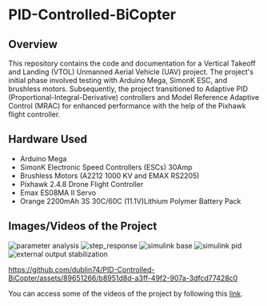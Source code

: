 # PID-Controlled-BiCopter

## Overview

This repository contains the code and documentation for a Vertical Takeoff and Landing (VTOL) Unmanned Aerial Vehicle (UAV) project. The project's initial phase involved testing with Arduino Mega, SimonK ESC, and brushless motors. Subsequently, the project transitioned to Adaptive PID (Proportional-Integral-Derivative) controllers and Model Reference Adaptive Control (MRAC) for enhanced performance with the help of the Pixhawk flight controller.

## Hardware Used

- Arduino Mega
- SimonK Electronic Speed Controllers (ESCs) 30Amp
- Brushless Motors (A2212 1000 KV and EMAX RS2205)
- Pixhawk 2.4.8 Drone Flight Controller
- Emax ES08MA II Servo
- Orange 2200mAh 3S 30C/60C (11.1V)Lithium Polymer Battery Pack

## Images/Videos of the Project

![parameter analysis](https://github.com/dublin74/PID-Controlled-BiCopter/assets/89651266/e2715694-d1e5-4f84-ba27-2a89c738f93e)
![step_response](https://github.com/dublin74/PID-Controlled-BiCopter/assets/89651266/b6735082-6ce4-466d-ab28-f508251cecc3)
![simulink base](https://github.com/dublin74/PID-Controlled-BiCopter/assets/89651266/d4e2e2ef-9419-4c2e-909b-af3a64dd2c2f)
![simulink pid](https://github.com/dublin74/PID-Controlled-BiCopter/assets/89651266/e65df838-45ff-42c2-b5b9-32c315554350)
![external output stabilization](https://github.com/dublin74/PID-Controlled-BiCopter/assets/89651266/9ce74cc6-c0c7-4e39-a802-5adc1322c33a)

https://github.com/dublin74/PID-Controlled-BiCopter/assets/89651266/b8951d8d-a3ff-49f2-907a-3dfcd77428c0

You can access some of the videos of the project by following this [link](https://drive.google.com/drive/folders/1VBcQ2Rr2qNcvuwxplIHjNcZY8To1Jt6Y?usp=sharing). 

